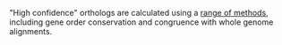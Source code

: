 "High confidence" orthologs are calculated using a [range of methods](http://ensemblgenomes.org/info/data/peptide_compara), including gene order conservation and congruence with whole genome alignments.
